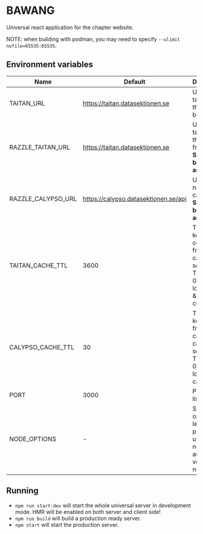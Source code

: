 # BAWANG

Universal react application for the chapter website.

NOTE: when building with podman, you may need to specify `--ulimit nofile=65535:65535`.

## Environment variables

| Name               | Default                              | Description                                                                                               |
|--------------------|--------------------------------------|-----------------------------------------------------------------------------------------------------------|
| TAITAN_URL         | https://taitan.datasektionen.se      | URL to taitan from the backend.                                                                           |
| RAZZLE_TAITAN_URL  | https://taitan.datasektionen.se      | URL to taitan from the frontend. **Set during both build and run**.                                       |
| RAZZLE_CALYPSO_URL | https://calypso.datasektionen.se/api | URL to get news from calypso on. **Set during both build and run**.                                       |
| TAITAN_CACHE_TTL   | 3600                                 | Time to keep content from taitan cached in seconds. Tip: Set to 0 if using local taitan & bawang-content. |
| CALYPSO_CACHE_TTL  | 30                                   | Time to keep news from calypso cached in seconds. Tip: Set to 0 if using local calypso.                   |
| PORT               | 3000                                 | Port to listen on                                                                                         |
| NODE_OPTIONS       | -                                    | Set to --openssl-legacy-provider if using a non-ancient version of node                                   |

## Running

- `npm run start:dev` will start the whole universal server in development mode. HMR will be enabled on both server and client side!
- `npm run build` will build a production ready server.
- `npm start` will start the production server.

